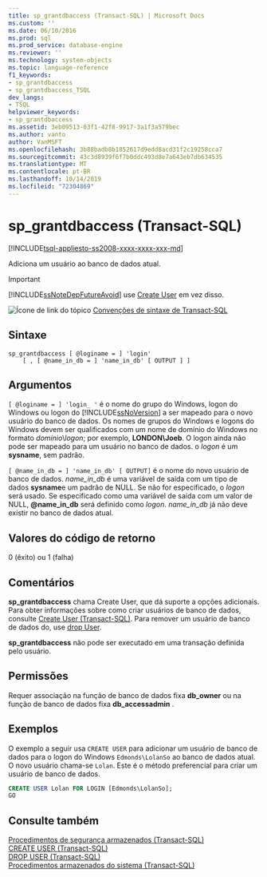 ```yaml
---
title: sp_grantdbaccess (Transact-SQL) | Microsoft Docs
ms.custom: ''
ms.date: 06/10/2016
ms.prod: sql
ms.prod_service: database-engine
ms.reviewer: ''
ms.technology: system-objects
ms.topic: language-reference
f1_keywords:
- sp_grantdbaccess
- sp_grantdbaccess_TSQL
dev_langs:
- TSQL
helpviewer_keywords:
- sp_grantdbaccess
ms.assetid: 3eb09513-03f1-42f8-9917-3a1f3a579bec
ms.author: vanto
author: VanMSFT
ms.openlocfilehash: 3b88badb8b1852617d9edd8acd31f2c19258cca7
ms.sourcegitcommit: 43c3d8939f6f7b0ddc493d8e7a643eb7db634535
ms.translationtype: MT
ms.contentlocale: pt-BR
ms.lasthandoff: 10/14/2019
ms.locfileid: "72304869"
---
```

# <a name="sp_grantdbaccess-transact-sql"></a>sp_grantdbaccess (Transact-SQL)

[!INCLUDE[tsql-appliesto-ss2008-xxxx-xxxx-xxx-md](../../includes/tsql-appliesto-ss2008-xxxx-xxxx-xxx-md.md)]

  Adiciona um usuário ao banco de dados atual.  
  
> [!IMPORTANT]  
>  [!INCLUDE[ssNoteDepFutureAvoid](../../includes/ssnotedepfutureavoid-md.md)] use [Create User](../../t-sql/statements/create-user-transact-sql.md) em vez disso.  
  
 ![Ícone de link do tópico](../../database-engine/configure-windows/media/topic-link.gif "Ícone de link do tópico") [Convenções de sintaxe de Transact-SQL](../../t-sql/language-elements/transact-sql-syntax-conventions-transact-sql.md)  
  
## <a name="syntax"></a>Sintaxe  
  
```  
sp_grantdbaccess [ @loginame = ] 'login'  
    [ , [ @name_in_db = ] 'name_in_db' [ OUTPUT ] ]  
```  
  
## <a name="arguments"></a>Argumentos  
`[ @loginame = ] 'login_ '` é o nome do grupo do Windows, logon do Windows ou logon do [!INCLUDE[ssNoVersion](../../includes/ssnoversion-md.md)] a ser mapeado para o novo usuário do banco de dados. Os nomes de grupos do Windows e logons do Windows devem ser qualificados com um nome de domínio do Windows no formato *domínio*\\*logon*; por exemplo, **LONDON\Joeb**. O logon ainda não pode ser mapeado para um usuário no banco de dados. o *logon* é um **sysname**, sem padrão.  
  
``[ @name_in_db = ] 'name_in_db' [ OUTPUT]`` é o nome do novo usuário de banco de dados. *name_in_db* é uma variável de saída com um tipo de dados **sysname**e um padrão de NULL. Se não for especificado, o *logon* será usado. Se especificado como uma variável de saída com um valor de NULL, **\@name_in_db** será definido como *logon*. *name_in_db* já não deve existir no banco de dados atual.  
  
## <a name="return-code-values"></a>Valores do código de retorno  
 0 (êxito) ou 1 (falha)  
  
## <a name="remarks"></a>Comentários  
 **sp_grantdbaccess** chama Create User, que dá suporte a opções adicionais. Para obter informações sobre como criar usuários de banco de dados, consulte [Create User &#40;Transact-SQL&#41;](../../t-sql/statements/create-user-transact-sql.md). Para remover um usuário de banco de dados do, use [drop User](../../t-sql/statements/drop-user-transact-sql.md).  
  
 **sp_grantdbaccess** não pode ser executado em uma transação definida pelo usuário.  
  
## <a name="permissions"></a>Permissões  
 Requer associação na função de banco de dados fixa **db_owner** ou na função de banco de dados fixa **db_accessadmin** .  
  
## <a name="examples"></a>Exemplos  
 O exemplo a seguir usa `CREATE USER` para adicionar um usuário de banco de dados para o logon do Windows `Edmonds\LolanSo` ao banco de dados atual. O novo usuário chama-se `Lolan`. Este é o método preferencial para criar um usuário de banco de dados.  
  
```sql
CREATE USER Lolan FOR LOGIN [Edmonds\LolanSo];  
GO  
```  
  
## <a name="see-also"></a>Consulte também  
 [Procedimentos de segurança armazenados &#40;Transact-SQL&#41;](../../relational-databases/system-stored-procedures/security-stored-procedures-transact-sql.md)   
 [CREATE USER &#40;Transact-SQL&#41;](../../t-sql/statements/create-user-transact-sql.md)   
 [DROP USER &#40;Transact-SQL&#41;](../../t-sql/statements/drop-user-transact-sql.md)   
 [Procedimentos armazenados do sistema &#40;Transact-SQL&#41;](../../relational-databases/system-stored-procedures/system-stored-procedures-transact-sql.md)  
  
  
